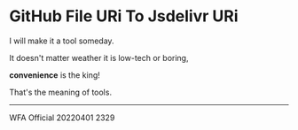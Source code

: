 # GitHub File URi To Jsdelivr URi
I will make it a tool someday.

It doesn't matter weather it is low-tech or boring,

**convenience** is the king!

That's the meaning of tools.

---
WFA Official 20220401 2329
